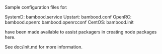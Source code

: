 Sample configuration files for:

SystemD: bambood.service
Upstart: bambood.conf
OpenRC:  bambood.openrc
         bambood.openrcconf
CentOS:  bambood.init

have been made available to assist packagers in creating node packages here.

See doc/init.md for more information.

